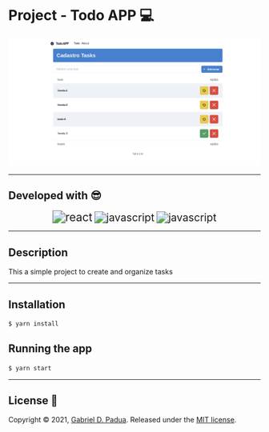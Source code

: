 # Project - Todo APP 💻

![todo](prints/print.png)

---

## Developed with 😎

<div align="center">
  <img src="https://img.icons8.com/ultraviolet/40/000000/react--v1.png" alt="react" style="zoom: 160%;"/>
  <img src="https://img.icons8.com/color/48/000000/typescript.png" alt="javascript" style="zoom: 150%;" />

  <img src="https://img.icons8.com/color/48/000000/javascript--v1.png" alt="javascript" style="zoom:150%;" />
</div>

---

## Description

This a simple project to create and organize tasks

---
## Installation

```bash
$ yarn install
```

## Running the app

```bash
$ yarn start
```


---
## License 🥰

Copyright © 2021, [Gabriel D. Padua](https://github.com/gabrielDpadua21).
Released under the [MIT license](LICENSE).